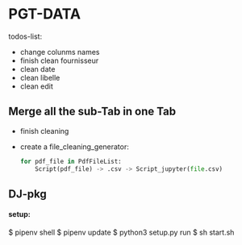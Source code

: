 # PGT-DATA

todos-list:

- change colunms names
- finish clean fournisseur 
- clean date
- clean libelle
- clean edit

## Merge all the sub-Tab in one Tab
- finish cleaning
- create a file_cleaning_generator:
 
  ```python
  for pdf_file in PdfFileList:
      Script(pdf_file) -> .csv -> Script_jupyter(file.csv)
  
  ```
    
## DJ-pkg
#### setup:
$ pipenv shell
$ pipenv update
$ python3 setup.py run
$ sh start.sh
